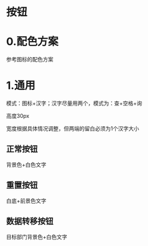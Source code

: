 # 按钮

# 0.配色方案

参考图标的配色方案



# 1.通用

模式：图标+汉字；汉字尽量用两个，模式为：查+空格+询

高度30px

宽度根据具体情况调整，但两端的留白必须为1个汉字大小

## 正常按钮

背景色+白色文字



## 重置按钮

白底+前景色文字



## 数据转移按钮

目标部门背景色+白色文字